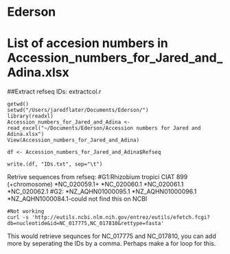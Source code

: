 # Ederson
# List of accesion numbers in Accession_numbers_for_Jared_and_Adina.xlsx

##Extract refseq IDs: extractcol.r
```{r}
getwd()
setwd("/Users/jaredflater/Documents/Ederson/")
library(readxl)
Accession_numbers_for_Jared_and_Adina <- read_excel("~/Documents/Ederson/Accession numbers for Jared and Adina.xlsx")
View(Accession_numbers_for_Jared_and_Adina)

df <- Accession_numbers_for_Jared_and_Adina$Refseq

write.(df, "IDs.txt", sep="\t")
```
Retrive sequences from refseq:
#G1:Rhizobium tropici CIAT 899 (+chromosome) 
*NC_020059.1+
*NC_020060.1
*NC_020061.1
*NC_020062.1
#G2:
*NZ_AQHN01000095.1
*NZ_AQHN01000096.1
*NZ_AQHN1000084.1-could not find this on NCBI
```{bash}
#Not working
curl -s 'http://eutils.ncbi.nlm.nih.gov/entrez/eutils/efetch.fcgi?db=nucleotide&id=NC_017775,NC_017810&rettype=fasta'
```
This would retrieve sequnces for NC_017775 and NC_017810, you can add more by seperating the IDs by a comma. Perhaps make a for loop for this. 
